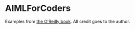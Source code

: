 # AIMLForCoders
Examples from [the O'Reilly book](https://www.oreilly.com/library/view/ai-and-machine/9781492078180). All credit goes to the author.
